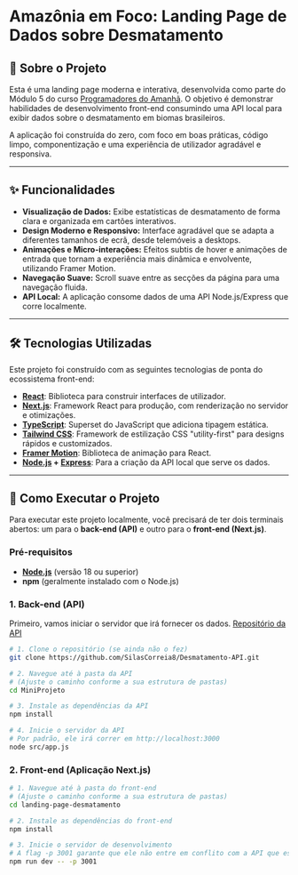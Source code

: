 # Amazônia em Foco: Landing Page de Dados sobre Desmatamento

## 📖 Sobre o Projeto

Esta é uma landing page moderna e interativa, desenvolvida como parte do Módulo 5 do curso [Programadores do Amanhã](https://programadoresdoamanha.org.br/pt). O objetivo é demonstrar habilidades de desenvolvimento front-end consumindo uma API local para exibir dados sobre o desmatamento em biomas brasileiros.

A aplicação foi construída do zero, com foco em boas práticas, código limpo, componentização e uma experiência de utilizador agradável e responsiva.

---

## ✨ Funcionalidades

- **Visualização de Dados:** Exibe estatísticas de desmatamento de forma clara e organizada em cartões interativos.
- **Design Moderno e Responsivo:** Interface agradável que se adapta a diferentes tamanhos de ecrã, desde telemóveis a desktops.
- **Animações e Micro-interações:** Efeitos subtis de hover e animações de entrada que tornam a experiência mais dinâmica e envolvente, utilizando Framer Motion.
- **Navegação Suave:** Scroll suave entre as secções da página para uma navegação fluida.
- **API Local:** A aplicação consome dados de uma API Node.js/Express que corre localmente.

---

## 🛠️ Tecnologias Utilizadas

Este projeto foi construído com as seguintes tecnologias de ponta do ecossistema front-end:

- **[React](https://react.dev/)**: Biblioteca para construir interfaces de utilizador.
- **[Next.js](https://nextjs.org/)**: Framework React para produção, com renderização no servidor e otimizações.
- **[TypeScript](https://www.typescriptlang.org/)**: Superset do JavaScript que adiciona tipagem estática.
- **[Tailwind CSS](https://tailwindcss.com/)**: Framework de estilização CSS "utility-first" para designs rápidos e customizados.
- **[Framer Motion](https://www.framer.com/motion/)**: Biblioteca de animação para React.
- **[Node.js](https://nodejs.org/) + [Express](https://expressjs.com/)**: Para a criação da API local que serve os dados.

---

## 🚀 Como Executar o Projeto

Para executar este projeto localmente, você precisará de ter dois terminais abertos: um para o **back-end (API)** e outro para o **front-end (Next.js)**.

### Pré-requisitos

- **[Node.js](https://nodejs.org/)** (versão 18 ou superior)
- **npm** (geralmente instalado com o Node.js)

### 1. Back-end (API)

Primeiro, vamos iniciar o servidor que irá fornecer os dados. [Repositório da API](https://github.com/SilasCorreia8/Layout-para-Desmatamento-API.git)

```bash
# 1. Clone o repositório (se ainda não o fez)
git clone https://github.com/SilasCorreia8/Desmatamento-API.git

# 2. Navegue até à pasta da API
# (Ajuste o caminho conforme a sua estrutura de pastas)
cd MiniProjeto

# 3. Instale as dependências da API
npm install

# 4. Inicie o servidor da API
# Por padrão, ele irá correr em http://localhost:3000
node src/app.js
```

### 2. Front-end (Aplicação Next.js)

```bash
# 1. Navegue até à pasta do front-end
# (Ajuste o caminho conforme a sua estrutura de pastas)
cd landing-page-desmatamento

# 2. Instale as dependências do front-end
npm install

# 3. Inicie o servidor de desenvolvimento
# A flag -p 3001 garante que ele não entre em conflito com a API que está rodando na porta 3000
npm run dev -- -p 3001
```